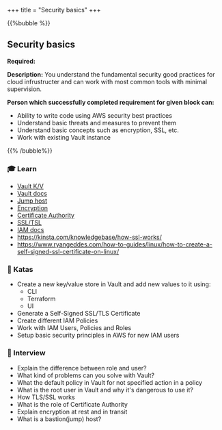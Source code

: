+++
title = "Security basics"
+++

{{%bubble %}}

## Security basics

**Required:**

**Description:** You understand the fundamental security good practices for cloud infrustructer and can work with most common tools with minimal supervision.

**Person which successfully completed requirement for given block can:**

- Ability to write code using AWS security best practices
- Understand basic threats and measures to prevent them
- Understand basic concepts such as encryption, SSL, etc.
- Work with existing Vault instance

{{% /bubble%}}

### 🎓 Learn
- [Vault K/V](https://learn.hashicorp.com/tutorials/vault/versioned-kv)
- [Vault docs](https://learn.hashicorp.com/tutorials/vault/versioned-kv)
- [Jump host](https://www.tecmint.com/access-linux-server-using-a-jump-host/)
- [Encryption](https://www.ryadel.com/en/data-encryption-in-transit-at-rest-definitions-best-practices-tutorial-guide/)
- [Certificate Authority](https://cheapsslsecurity.com/blog/what-is-a-certificate-authority-ca/)
- [SSL/TSL](http://www.steves-internet-guide.com/ssl-certificates-explained/)
- [IAM docs](https://docs.aws.amazon.com/iam/index.html)
- https://kinsta.com/knowledgebase/how-ssl-works/
- https://www.ryangeddes.com/how-to-guides/linux/how-to-create-a-self-signed-ssl-certificate-on-linux/

### 📝 Katas
- Create a new key/value store in Vault and add new values to it using:
  - CLI
  - Terraform
  - UI
- Generate a Self-Signed SSL/TLS Certificate
- Create different IAM Policies
- Work with IAM Users, Policies and Roles
- Setup basic security principles in AWS for new IAM users
### 🎤 Interview
- Explain the difference between role and user?
- What kind of problems can you solve with Vault?
- What the default policy in Vault for not specified action in a policy
- What is the root user in Vault and why it's dangerous to use it?
- How TLS/SSL works
- What is the role of Certificate Authority
- Explain encryption at rest and in transit
- What is a bastion(jump) host?

